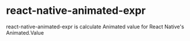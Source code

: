 # react-native-animated-expr
react-native-animated-expr is  calculate Animated value for React Native's Animated.Value
